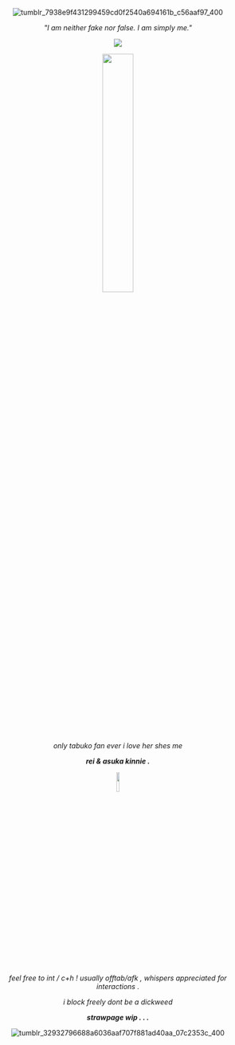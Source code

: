 <div align="center"> 


![tumblr_7938e9f431299459cd0f2540a694161b_c56aaf97_400](https://github.com/user-attachments/assets/8dd06ea0-0819-4210-b70f-eba4a3337c78)


_"I am neither fake nor false. I am simply me."_


![](https://komarev.com/ghpvc/?username=cherrygunsusername&label=lilin&color=75b1ff&base=444)


<img src="https://64.media.tumblr.com/87ee34d2b287b1f6f83fed34a83ff110/e1a7528cfd4afbed-cc/s1280x1920/869abfd35fb5963a467f7b524a735ee468294fb2.pnj" width="35%" height="35%"> 



*only tabuko fan ever i love her shes me*

***rei & asuka kinnie .*** 


<img src="https://github.com/user-attachments/assets/a44c3b92-235b-4a2e-af43-081cb39cf6ab" width="10%" height="10%"> 

_feel free to int / c+h !_
_usually offtab/afk , whispers appreciated for interactions ._

_i block freely dont be a dickweed_

***strawpage wip . . .***







![tumblr_32932796688a6036aaf707f881ad40aa_07c2353c_400](https://github.com/user-attachments/assets/c0c74e11-40b7-4847-a421-28e37e95b3c2)

</div>
